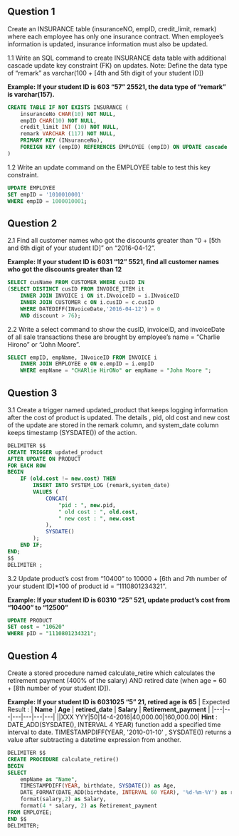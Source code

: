 ## Question 1

Create an INSURANCE table (insuranceNO, empID, credit_limit, remark) where each employee has only one insurance contract. When employee’s information is updated, insurance information must also be updated.

1.1 Write an SQL command to create INSURANCE data table with additional cascade update key constraint (FK) on updates. Note: Define the data type of “remark” as varchar(100 + [4th and 5th digit of your student ID])

**Example: If your student ID is 603 “57” 25521, the data type of “remark” is varchar(157).**

```sql
CREATE TABLE IF NOT EXISTS INSURANCE (
	insuranceNo CHAR(10) NOT NULL,
    empID CHAR(10) NOT NULL,
    credit_limit INT (10) NOT NULL,
    remark VARCHAR (117) NOT NULL,
    PRIMARY KEY (INsuranceNo),
    FOREIGN KEY (empID) REFERENCES EMPLOYEE (empID) ON UPDATE cascade
)
```

1.2 Write an update command on the EMPLOYEE table to test this key constraint.

```sql
UPDATE EMPLOYEE
SET empID = '1010010001'
WHERE empID = 1000010001;
```

## Question 2

2.1 Find all customer names who got the discounts greater than “0 + [5th and 6th digit of your student ID]” on “2016-04-12”.

**Example: If your student ID is 6031 “12” 5521, find all customer names who got the discounts greater than 12**

```sql
SELECT cusName FROM CUSTOMER WHERE cusID IN
(SELECT DISTINCT cusID FROM INVOICE_ITEM it
	INNER JOIN INVOICE i ON it.INvoiceID = i.INvoiceID
    INNER JOIN CUSTOMER c ON i.cusID = c.cusID
    WHERE DATEDIFF(INvoiceDate,'2016-04-12') = 0
    AND discount > 76);
```

2.2 Write a select command to show the cusID, invoiceID, and invoiceDate of all sale transactions these are brought by employee’s name = “Charlie Hirono” or “John Moore”.

```sql
SELECT empID, empName, INvoiceID FROM INVOICE i
    INNER JOIN EMPLOYEE e ON e.empID = i.empID
    WHERE empName = "CHARlie HirONo" or empName = "John Moore ";
```

## Question 3

3.1 Create a trigger named updated_product that keeps logging information after the cost of product is updated. The details , pid, old cost and new cost of the update are stored in the remark column, and system_date column keeps timestamp (SYSDATE()) of the action.

```sql
DELIMITER $$
CREATE TRIGGER updated_product
AFTER UPDATE ON PRODUCT
FOR EACH ROW
BEGIN
	IF (old.cost != new.cost) THEN
		INSERT INTO SYSTEM_LOG (remark,system_date)
		VALUES (
			CONCAT(
                "pid : ", new.pid,
                " old cost : ", old.cost,
                " new cost : ", new.cost
            ),
			SYSDATE()
		);
	END IF;
END;
$$
DELIMITER ;
```

3.2 Update product’s cost from “10400” to 10000 + [6th and 7th number of your student ID]\*100 of product id = “1110801234321”.

**Example: If your student ID is 60310 “25” 521, update product’s cost from “10400” to “12500”**

```sql
UPDATE PRODUCT
SET cost = "10620"
WHERE pID = "1110801234321";
```

## Question 4

Create a stored procedure named calculate_retire which calculates the retirement payment
(400% of the salary) AND retired date (when age = 60 + [8th number of your student ID]).

**Example: If your student ID is 6031025 “5” 21, retired age is 65**
| Expected Result : | **Name** | **Age** | **retired_date** | **Salary** | **Retirement_payment** |
|---|---|---|---|---|---|
||XXX YYY|50|14-4-2016|40,000.00|160,000.00|
**Hint** : DATE_ADD(SYSDATE(), INTERVAL 4 YEAR) function add a specified time interval to date. TIMESTAMPDIFF(YEAR, '2010-01-10' , SYSDATE()) returns a value after subtracting a datetime expression from another.

```sql
DELIMITER $$
CREATE PROCEDURE calculate_retire()
BEGIN
SELECT
    empName as "Name",
    TIMESTAMPDIFF(YEAR, birthdate, SYSDATE()) as Age,
    DATE_FORMAT(DATE_ADD(birthdate, INTERVAL 60 YEAR), '%d-%m-%Y') as retired_date,
    format(salary,2) as Salary,
    format(4 * salary, 2) as Retirement_payment
FROM EMPLOYEE;
END $$
DELIMITER;
```
